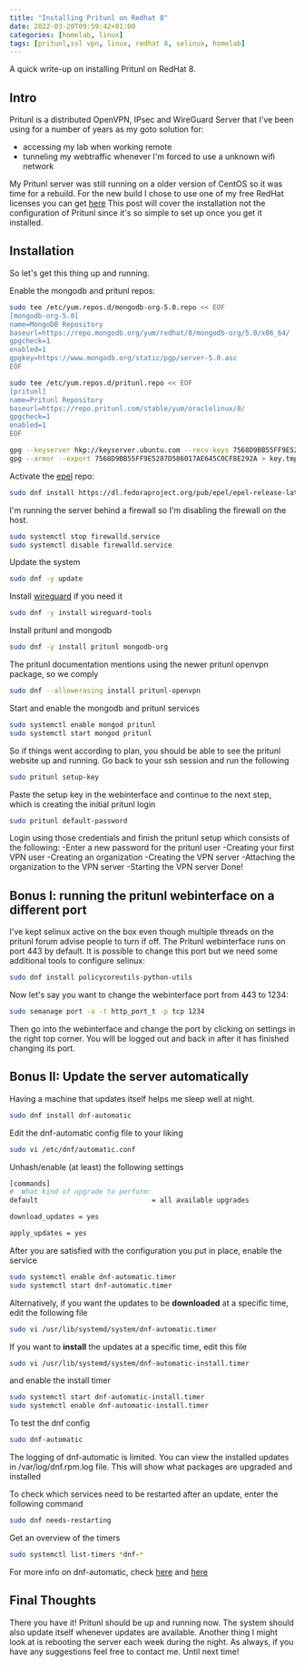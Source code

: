 ```yaml
---
title: "Installing Pritunl on Redhat 8"
date: 2022-03-20T09:59:42+01:00
categories: [homelab, linux]
tags: [pritunl,ssl vpn, linux, redhat 8, selinux, homelab]
---
```


A quick write-up on installing Pritunl on RedHat 8.

<!--more-->
## Intro

Pritunl is a distributed OpenVPN, IPsec and WireGuard Server that I've been using for a number of years as my goto solution for:

- accessing my lab when working remote
- tunneling my webtraffic whenever I'm forced to use a unknown wifi network

My  Pritunl server was still running on a older version of CentOS so it was time for a rebuild.
For the new build I chose to use one of my free RedHat licenses you can get [here](https://developers.redhat.com/articles/faqs-no-cost-red-hat-enterprise-linux#)
This post will cover the installation not the configuration of Pritunl since it's so simple to set up once you get it installed.

## Installation

So let's get this thing up and running.

Enable the mongodb and pritunl repos:

```bash
sudo tee /etc/yum.repos.d/mongodb-org-5.0.repo << EOF
[mongodb-org-5.0]
name=MongoDB Repository
baseurl=https://repo.mongodb.org/yum/redhat/8/mongodb-org/5.0/x86_64/
gpgcheck=1
enabled=1
gpgkey=https://www.mongodb.org/static/pgp/server-5.0.asc
EOF
```

```bash
sudo tee /etc/yum.repos.d/pritunl.repo << EOF
[pritunl]
name=Pritunl Repository
baseurl=https://repo.pritunl.com/stable/yum/oraclelinux/8/
gpgcheck=1
enabled=1
EOF
```

```bash
gpg --keyserver hkp://keyserver.ubuntu.com --recv-keys 7568D9BB55FF9E5287D586017AE645C0CF8E292A
gpg --armor --export 7568D9BB55FF9E5287D586017AE645C0CF8E292A > key.tmp; sudo rpm --import key.tmp; rm -f key.tmp
```

Activate the [epel](https://www.redhat.com/en/blog/whats-epel-and-how-do-i-use-it) repo:

```bash
sudo dnf install https://dl.fedoraproject.org/pub/epel/epel-release-latest-8.noarch.rpm
```

I'm running the server behind a firewall so I'm disabling the firewall on the host.

```bash
sudo systemctl stop firewalld.service
sudo systemctl disable firewalld.service
```

Update the system

```bash
sudo dnf -y update
```

Install [wireguard](https://www.wireguard.com/) if you need it

```bash
sudo dnf -y install wireguard-tools
```

Install pritunl and mongodb

```bash
sudo dnf -y install pritunl mongodb-org
```

The pritunl documentation mentions using the newer pritunl openvpn package, so we comply

```bash
sudo dnf --allowerasing install pritunl-openvpn
```

Start and enable the mongodb and pritunl services

```bash
sudo systemctl enable mongod pritunl
sudo systemctl start mongod pritunl
```

So if things went according to plan, you should be able to see the pritunl website up and running.
Go back to your ssh session and run the following

```bash
sudo pritunl setup-key
```

Paste the setup key in the webinterface and continue to the next step, which is creating the initial pritunl login

```bash
sudo pritunl default-password
```

Login using those credentials and finish the pritunl setup which consists of the following:
-Enter a new password for the pritunl user
-Creating your first VPN user
-Creating an organization
-Creating the VPN server
-Attaching the organization to the VPN server
-Starting the VPN server
Done!

## Bonus I: running the pritunl webinterface on a different port

I've kept selinux active on the box even though multiple threads on the pritunl forum advise people to turn if off.
The Pritunl webinterface runs on port 443 by default. It is possible to change this port but we need some additional tools
to configure selinux:

```bash
sudo dnf install policycoreutils-python-utils
```

Now let's say you want to change the webinterface port from 443 to 1234:

```bash
sudo semanage port -a -t http_port_t -p tcp 1234
```

Then go into the webinterface and change the port by clicking on settings in the right top corner. You will be logged out and back in after it has finished changing its port.

## Bonus II: Update the server automatically

Having a machine that updates itself helps me sleep well at night.

```bash
sudo dnf install dnf-automatic
```

Edit the dnf-automatic config file to your liking

```bash
sudo vi /etc/dnf/automatic.conf
```

Unhash/enable (at least) the following settings

```bash
[commands]
#  What kind of upgrade to perform:
default                            = all available upgrades

download_updates = yes

apply_updates = yes
```

After you are satisfied with the configuration you put in place, enable the service

```bash
sudo systemctl enable dnf-automatic.timer
sudo systemctl start dnf-automatic.timer
```

Alternatively, if you want the updates to be **downloaded** at a specific time, edit the following file

```bash
sudo vi /usr/lib/systemd/system/dnf-automatic.timer
```

If you want to **install** the updates at a specific time, edit this file

```bash
sudo vi /usr/lib/systemd/system/dnf-automatic-install.timer
```

and enable the install timer

```bash
sudo systemctl start dnf-automatic-install.timer
sudo systemctl enable dnf-automatic-install.timer
```

To test the dnf config

```bash
sudo dnf-automatic
```

The logging of dnf-automatic is limited. You can view the installed updates in /var/log/dnf.rpm.log file. This will show what packages are upgraded and installed

To check which services need to be restarted after an update, enter the following command

```bash
sudo dnf needs-restarting
```

Get an overview of the timers

```bash
sudo systemctl list-timers *dnf-*
```

For more info on dnf-automatic, check [here](https://docs.oracle.com/en/operating-systems/oracle-linux/software-management/sfw-mgmt-UpdateSoftwareonOracleLinux.html#update-software) and [here](https://access.redhat.com/documentation/en-us/red_hat_enterprise_linux/8/html/configuring_basic_system_settings/managing-software-packages_configuring-basic-system-settings)
## Final Thoughts
There you have it! Pritunl should be up and running now. The system should also update itself whenever updates are available.
Another thing I might look at is rebooting the server each week during the night.
As always, if you have any suggestions feel free to contact me. Until next time!

